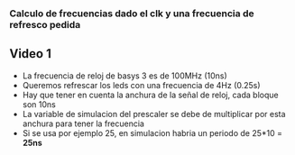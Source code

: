 ### Calculo de frecuencias dado el clk y una frecuencia de refresco pedida

## Video 1

- La frecuencia de reloj de basys 3 es de 100MHz (10ns)
- Queremos refrescar los leds con una frecuencia de 4Hz (0.25s)
- Hay que tener en cuenta la anchura de la señal de reloj, cada bloque son 10ns
- La variable de simulacion del prescaler se debe de multiplicar por esta anchura para tener la frecuencia
- Si se usa por ejemplo 25, en simulacion habria un periodo de 25\*10 = **25ns**
